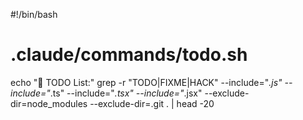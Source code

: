#!/bin/bash

# .claude/commands/todo.sh

echo "📝 TODO List:"
grep -r "TODO\|FIXME\|HACK" --include="_.js" --include="_.ts" --include="_.tsx" --include="_.jsx" --exclude-dir=node_modules --exclude-dir=.git . | head -20
